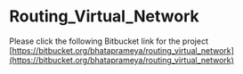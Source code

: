 # Routing_Virtual_Network

Please click the following Bitbucket link for the project 
[https://bitbucket.org/bhataprameya/routing_virtual_network](https://bitbucket.org/bhataprameya/routing_virtual_network)
